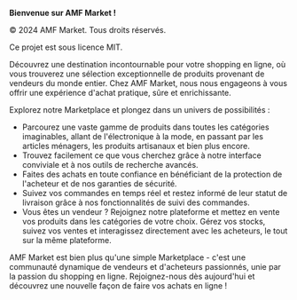 **Bienvenue sur AMF Market !**

© 2024 AMF Market. Tous droits réservés.

Ce projet est sous licence MIT.

Découvrez une destination incontournable pour votre shopping en ligne, où vous trouverez une sélection exceptionnelle de produits provenant de vendeurs du monde entier. Chez AMF Market, nous nous engageons à vous offrir une expérience d'achat pratique, sûre et enrichissante.

Explorez notre Marketplace et plongez dans un univers de possibilités :

- Parcourez une vaste gamme de produits dans toutes les catégories imaginables, allant de l'électronique à la mode, en passant par les articles ménagers, les produits artisanaux et bien plus encore.
- Trouvez facilement ce que vous cherchez grâce à notre interface conviviale et à nos outils de recherche avancés.
- Faites des achats en toute confiance en bénéficiant de la protection de l'acheteur et de nos garanties de sécurité.
- Suivez vos commandes en temps réel et restez informé de leur statut de livraison grâce à nos fonctionnalités de suivi des commandes.
- Vous êtes un vendeur ? Rejoignez notre plateforme et mettez en vente vos produits dans les catégories de votre choix. Gérez vos stocks, suivez vos ventes et interagissez directement avec les acheteurs, le tout sur la même plateforme.

AMF Market est bien plus qu'une simple Marketplace - c'est une communauté dynamique de vendeurs et d'acheteurs passionnés, unie par la passion du shopping en ligne. Rejoignez-nous dès aujourd'hui et découvrez une nouvelle façon de faire vos achats en ligne !
